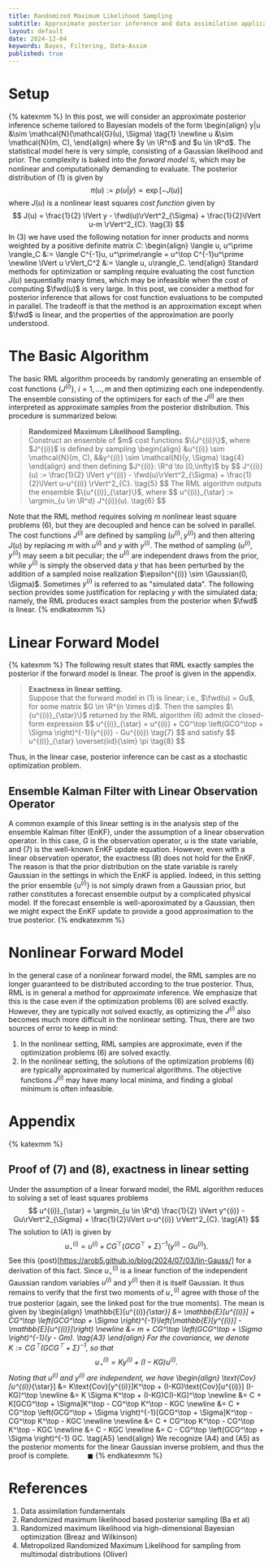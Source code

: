```yaml
---
title: Randomized Maximum Likelihood Sampling
subtitle: Approximate posterior inference and data assimilation applications.
layout: default
date: 2024-12-04
keywords: Bayes, Filtering, Data-Assim
published: true
---
```


# Setup
{% katexmm %}
In this post, we will consider an approximate posterior inference scheme
tailored to Bayesian models of the form
\begin{align}
y|u &\sim \mathcal{N}(\mathcal{G}(u), \Sigma) \tag{1} \newline
u &\sim \mathcal{N}(m, C),
\end{align}
where $y \in \R^n$ and $u \in \R^d$.
The statistical model here is very simple, consisting of a Gaussian likelihood
and prior. The complexity is baked into the *forward model* $\mathcal{G}$,
which may be nonlinear and computationally demanding to evaluate. The
posterior distribution of (1) is given by
$$
\pi(u) := p(u|y) \propto \exp\left[-J(u)\right] \tag{2}
$$
where $J(u)$ is a nonlinear least squares *cost function* given by
$$
J(u) = \frac{1}{2} \lVert y - \fwd(u)\rVert^2_{\Sigma} + \frac{1}{2}\lVert u-m \rVert^2_{C}. \tag{3}
$$
In (3) we have used the following notation for inner products and norms
weighted by a positive definite matrix $C$:
\begin{align}
\langle u, u^\prime \rangle_C &:= \langle C^{-1}u, u^\prime\rangle = u^\top C^{-1}u^\prime \newline
\lVert u \rVert_C^2 &:= \langle u, u\rangle_C.
\end{align}
Standard methods for optimization or sampling require evaluating the cost
function $J(u)$ sequentially many times, which may be infeasible when the
cost of computing $\fwd(u)$ is very large. In this post, we consider a
method for posterior inference that allows for cost function evaluations
to be computed in parallel. The tradeoff is that the method is an approximation
except when $\fwd$ is linear, and the properties of the approximation are
poorly understood.

# The Basic Algorithm
The basic RML algorithm proceeds by randomly generating an ensemble of
cost functions $\{J^{(i)}\}$, $i = 1, \dots, m$ and then optimizing each
one independently. The ensemble consisting of the optimizers for each of the
$J^{(i)}$ are then interpreted as approximate samples from the posterior
distribution. This procedure is summarized below.
<blockquote>
  <p><strong>Randomized Maximum Likelihood Sampling.</strong> <br>
  Construct an ensemble of $m$ cost functions $\{J^{(i)}\}$, where
  $J^{(i)}$ is defined by sampling
  \begin{align}
  &u^{(i)} \sim \mathcal{N}(m, C), &&y^{(i)} \sim \mathcal{N}(y, \Sigma) \tag{4}
  \end{align}
  and then defining $J^{(i)}: \R^d \to [0,\infty)$ by
  $$
  J^{(i)}(u) := \frac{1}{2} \lVert y^{(i)} - \fwd(u)\rVert^2_{\Sigma} +
  \frac{1}{2}\lVert u-u^{(i)} \rVert^2_{C}. \tag{5}
  $$
  The RML algorithm outputs the ensemble $\{u^{(i)}_{\star}\}$, where
  $$
  u^{(i)}_{\star} := \argmin_{u \in \R^d} J^{(i)}(u). \tag{6}
  $$
  </p>
</blockquote>

Note that the RML method requires solving $m$ nonlinear least square problems
(6), but they are decoupled and hence can be solved in parallel. The cost
functions $J^{(i)}$ are defined by sampling $(u^{(i)}, y^{(i)})$ and then
altering $J(u)$ by replacing $m$ with $u^{(i)}$ and $y$ with $y^{(i)}$. The
method of sampling $(u^{(i)}, y^{(i)})$ may seem a bit peculiar; the $u^{(i)}$
are independent draws from the prior, while $y^{(i)}$ is simply the observed
data $y$ that has been perturbed by the addition of a sampled noise
realization $\epsilon^{(i)} \sim \Gaussian(0, \Sigma)$. Sometimes $y^{(i)}$
is referred to as "simulated data". The following section provides some
justification for replacing $y$ with the simulated data; namely, the RML
produces exact samples from the posterior when $\fwd$ is linear.
{% endkatexmm %}

# Linear Forward Model
{% katexmm %}
The following result states that RML exactly samples the posterior if the
forward model is linear. The proof is given in the appendix.

<blockquote>
  <p><strong>Exactness in linear setting.</strong> <br>
  Suppose that the forward model in (1) is linear; i.e., $\fwd(u) = Gu$, for
  some matrix $G \in \R^{n \times d}$. Then the samples $\{u^{(i)}_{\star}\}$
  returned by the RML algorithm (6) admit the closed-form expression
  $$
  u^{(i)}_{\star} =
  u^{(i)} + CG^\top \left(GCG^\top + \Sigma \right)^{-1}(y^{(i)} - Gu^{(i)}) \tag{7}
  $$
  and satisfy
  $$
  u^{(i)}_{\star} \overset{iid}{\sim} \pi \tag{8}
  $$
</blockquote>

Thus, in the linear case, posterior inference can be cast as a stochastic
optimization problem.

## Ensemble Kalman Filter with Linear Observation Operator
A common example of this linear setting is in the
analysis step of the ensemble Kalman filter (EnKF), under the assumption
of a linear observation operator. In this case, $G$ is the observation
operator, $u$ is the state variable, and (7) is the well-known EnKF update
equation. However, even with a linear observation operator, the exactness
(8) does not hold for the EnKF. The reason is that the prior distribution on the
state variable is rarely Gaussian in the settings in which the EnKF is applied.
Indeed, in this setting the prior ensemble $\{u^{(i)}\}$ is not simply drawn
from a Gaussian prior, but rather constitutes a forecast ensemble output by
a complicated physical model. If the forecast ensemble is well-aporoximated
by a Gaussian, then we might expect the EnKF update to provide a good
approximation to the true posterior.
{% endkatexmm %}

# Nonlinear Forward Model
In the general case of a nonlinear forward model, the RML samples are no longer
guaranteed to be distributed according to the true posterior. Thus, RML is
in general a method for *approximate* inference. We emphasize that
this is the case even if the optimization problems (6) are solved exactly.
However, they are typically not solved exactly, as optimizing the
$J^{(i)}$ also becomes much more difficult in the nonlinear setting. Thus,
there are two sources of error to keep in mind:  

1. In the nonlinear setting, RML samples are approximate, even if the
optimization problems (6) are solved exactly.  
2. In the nonlinear setting, the solutions of the optimization problems (6) are
typically approximated by numerical algorithms. The objective functions
$J^{(i)}$ may have many local minima, and finding a global minimum is often
infeasible. 

# Appendix
{% katexmm %}

## Proof of (7) and (8), exactness in linear setting
Under the assumption of a linear forward model, the RML algorithm reduces to
solving a set of least squares problems
$$
u^{(i)}_{\star} = \argmin_{u \in \R^d} \frac{1}{2} \lVert y^{(i)} - Gu\rVert^2_{\Sigma} +
\frac{1}{2}\lVert u-u^{(i)} \rVert^2_{C}. \tag{A1}
$$
The solution to (A1) is given by
$$
u^{(i)}_{\star} = u^{(i)} + CG^\top \left(GCG^\top + \Sigma \right)^{-1}(y^{(i)} - Gu^{(i)}). \tag{A2}
$$
See this (post)[https://arob5.github.io/blog/2024/07/03/lin-Gauss/] for a
derivation of this fact. Since $u^{(i)}_{\star}$ is a linear function of
the independent Gaussian random variables $u^{(i)}$ and $y^{(i)}$ then it is
itself Gaussian. It thus remains to verify that the first two moments of
$u^{(i)}_{\star}$ agree with those of the true posterior (again, see the linked
post for the true moments). The mean is given by
\begin{align}
\mathbb{E}[u^{(i)}_{\star}]
&= \mathbb{E}[u^{(i)}] + CG^\top \left(GCG^\top + \Sigma \right)^{-1}\left(\mathbb{E}[y^{(i)}] - \mathbb{E}[u^{(i)}]\right) \newline
&= m + CG^\top \left(GCG^\top + \Sigma \right)^{-1}(y - Gm). \tag{A3}
\end{align}
For the covariance, we denote $K := CG^\top \left(GCG^\top + \Sigma \right)^{-1}$,
so that
$$
u^{(i)}_{\star} = Ky^{(i)} + (I-KG)u^{(i)}. \tag{A4}
$$
Noting that $u^{(i)}$ and $y^{(i)}$ are independent, we have
\begin{align}
\text{Cov}[u^{(i)}_{\star}]
&= K\text{Cov}[y^{(i)}]K^\top + (I-KG)\text{Cov}[u^{(i)}] (I-KG)^\top \newline
&= K \Sigma K^\top + (I-KG)C(I-KG)^\top \newline
&= C + K[GCG^\top + \Sigma]K^\top - CG^\top K^\top - KGC \newline
&= C + CG^\top \left(GCG^\top + \Sigma \right)^{-1}[GCG^\top + \Sigma]K^\top -
CG^\top K^\top - KGC \newline \newline
&= C + CG^\top K^\top - CG^\top K^\top - KGC \newline
&= C - KGC \newline
&= C - CG^\top \left(GCG^\top + \Sigma \right)^{-1} GC. \tag{A5}
\end{align}
We recognize (A4) and (A5) as the posterior moments for the linear Gaussian
inverse problem, and thus the proof is complete. $\qquad \blacksquare$
{% endkatexmm %}


# References
1. Data assimilation fundamentals
2. Randomized maximum likelihood based posterior sampling (Ba et al)
3. Randomized maximum likelihood via high-dimensional Bayesian optimization (Breaz and Wilkinson)
4. Metropolized Randomized Maximum Likelihood for sampling from multimodal distributions (Oliver)
